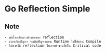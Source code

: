 # Go Reflection Simple

## Note

```
- เข้าใจหลักการทำงานของ reflection
- เวลาเกิดปัญหา จะเกิดปัญหาตอน Runtime ไม่ใช่ตอน Compile
- ไม่ควรใช้ reflection ในการทำงานที่เป็น Critical code
```
